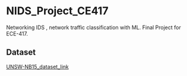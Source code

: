 # NIDS_Project_CE417
Networking IDS , network traffic classification with ML. Final Project for ECE-417.

## Dataset
<a href='https://www.unsw.adfa.edu.au/unsw-canberra-cyber/cybersecurity/ADFA-NB15-Datasets/'> UNSW-NB15_dataset_link </a>
